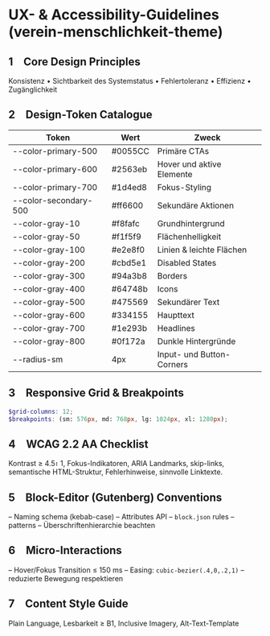 # UX- & Accessibility-Guidelines (verein-menschlichkeit-theme)

## 1 Core Design Principles

Konsistenz • Sichtbarkeit des Systemstatus • Fehlertoleranz • Effizienz • Zugänglichkeit

## 2 Design-Token Catalogue

| Token | Wert | Zweck |
| ------------------- | ------- | ------------------------- |
| --color-primary-500 | #0055CC | Primäre CTAs |
| --color-primary-600 | #2563eb | Hover und aktive Elemente |
| --color-primary-700 | #1d4ed8 | Fokus-Styling |
| --color-secondary-500 | #ff6600 | Sekundäre Aktionen |
| --color-gray-10 | #f8fafc | Grundhintergrund |
| --color-gray-50 | #f1f5f9 | Flächenhelligkeit |
| --color-gray-100 | #e2e8f0 | Linien & leichte Flächen |
| --color-gray-200 | #cbd5e1 | Disabled States |
| --color-gray-300 | #94a3b8 | Borders |
| --color-gray-400 | #64748b | Icons |
| --color-gray-500 | #475569 | Sekundärer Text |
| --color-gray-600 | #334155 | Haupttext |
| --color-gray-700 | #1e293b | Headlines |
| --color-gray-800 | #0f172a | Dunkle Hintergründe |
| --radius-sm | 4px | Input- und Button-Corners |

## 3 Responsive Grid & Breakpoints

```scss
$grid-columns: 12;
$breakpoints: (sm: 576px, md: 768px, lg: 1024px, xl: 1280px);
```

## 4 WCAG 2.2 AA Checklist

Kontrast ≥ 4.5⠆1, Fokus-Indikatoren, ARIA Landmarks, skip-links, semantische HTML-Struktur, Fehlerhinweise, sinnvolle Linktexte.

## 5 Block-Editor (Gutenberg) Conventions

– Naming schema (kebab-case) – Attributes API – `block.json` rules – patterns – Überschriftenhierarchie beachten

## 6 Micro-Interactions

– Hover/Fokus Transition ≤ 150 ms – Easing: `cubic-bezier(.4,0,.2,1)` – reduzierte Bewegung respektieren

## 7 Content Style Guide

Plain Language, Lesbarkeit ≥ B1, Inclusive Imagery, Alt-Text-Template

